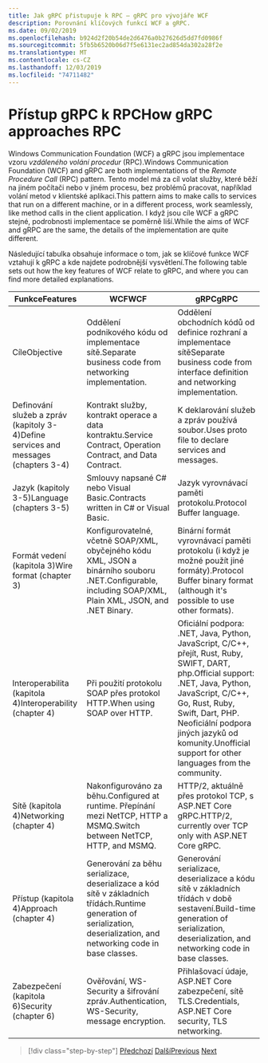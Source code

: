 ```yaml
---
title: Jak gRPC přistupuje k RPC – gRPC pro vývojáře WCF
description: Porovnání klíčových funkcí WCF a gRPC.
ms.date: 09/02/2019
ms.openlocfilehash: b924d2f20b54de2d6476a0b27626d5dd7fd0986f
ms.sourcegitcommit: 5fb5b6520b06d7f5e6131ec2ad854da302a28f2e
ms.translationtype: MT
ms.contentlocale: cs-CZ
ms.lasthandoff: 12/03/2019
ms.locfileid: "74711482"
---
```

# <a name="how-grpc-approaches-rpc"></a><span data-ttu-id="2dd00-103">Přístup gRPC k RPC</span><span class="sxs-lookup"><span data-stu-id="2dd00-103">How gRPC approaches RPC</span></span>

<span data-ttu-id="2dd00-104">Windows Communication Foundation (WCF) a gRPC jsou implementace vzoru *vzdáleného volání procedur* (RPC).</span><span class="sxs-lookup"><span data-stu-id="2dd00-104">Windows Communication Foundation (WCF) and gRPC are both implementations of the *Remote Procedure Call* (RPC) pattern.</span></span> <span data-ttu-id="2dd00-105">Tento model má za cíl volat služby, které běží na jiném počítači nebo v jiném procesu, bez problémů pracovat, například volání metod v klientské aplikaci.</span><span class="sxs-lookup"><span data-stu-id="2dd00-105">This pattern aims to make calls to services that run on a different machine, or in a different process, work seamlessly, like method calls in the client application.</span></span> <span data-ttu-id="2dd00-106">I když jsou cíle WCF a gRPC stejné, podrobnosti implementace se poměrně liší.</span><span class="sxs-lookup"><span data-stu-id="2dd00-106">While the aims of WCF and gRPC are the same, the details of the implementation are quite different.</span></span>

<span data-ttu-id="2dd00-107">Následující tabulka obsahuje informace o tom, jak se klíčové funkce WCF vztahují k gRPC a kde najdete podrobnější vysvětlení.</span><span class="sxs-lookup"><span data-stu-id="2dd00-107">The following table sets out how the key features of WCF relate to gRPC, and where you can find more detailed explanations.</span></span>

| <span data-ttu-id="2dd00-108">Funkce</span><span class="sxs-lookup"><span data-stu-id="2dd00-108">Features</span></span> | <span data-ttu-id="2dd00-109">WCF</span><span class="sxs-lookup"><span data-stu-id="2dd00-109">WCF</span></span> | <span data-ttu-id="2dd00-110">gRPC</span><span class="sxs-lookup"><span data-stu-id="2dd00-110">gRPC</span></span> |
| -------- | --- | ---- |
| <span data-ttu-id="2dd00-111">Cíle</span><span class="sxs-lookup"><span data-stu-id="2dd00-111">Objective</span></span> | <span data-ttu-id="2dd00-112">Oddělení podnikového kódu od implementace sítě.</span><span class="sxs-lookup"><span data-stu-id="2dd00-112">Separate business code from networking implementation.</span></span> | <span data-ttu-id="2dd00-113">Oddělení obchodních kódů od definice rozhraní a implementace sítě</span><span class="sxs-lookup"><span data-stu-id="2dd00-113">Separate business code from interface definition and networking implementation.</span></span> |
| <span data-ttu-id="2dd00-114">Definování služeb a zpráv (kapitoly 3-4)</span><span class="sxs-lookup"><span data-stu-id="2dd00-114">Define services and messages (chapters 3-4)</span></span>  | <span data-ttu-id="2dd00-115">Kontrakt služby, kontrakt operace a data kontraktu.</span><span class="sxs-lookup"><span data-stu-id="2dd00-115">Service Contract, Operation Contract, and Data Contract.</span></span> | <span data-ttu-id="2dd00-116">K deklarování služeb a zpráv používá soubor.</span><span class="sxs-lookup"><span data-stu-id="2dd00-116">Uses proto file to declare services and messages.</span></span> |
| <span data-ttu-id="2dd00-117">Jazyk (kapitoly 3-5)</span><span class="sxs-lookup"><span data-stu-id="2dd00-117">Language (chapters 3-5)</span></span> | <span data-ttu-id="2dd00-118">Smlouvy napsané C# nebo Visual Basic.</span><span class="sxs-lookup"><span data-stu-id="2dd00-118">Contracts written in C# or Visual Basic.</span></span> | <span data-ttu-id="2dd00-119">Jazyk vyrovnávací paměti protokolu.</span><span class="sxs-lookup"><span data-stu-id="2dd00-119">Protocol Buffer language.</span></span> |
| <span data-ttu-id="2dd00-120">Formát vedení (kapitola 3)</span><span class="sxs-lookup"><span data-stu-id="2dd00-120">Wire format (chapter 3)</span></span> | <span data-ttu-id="2dd00-121">Konfigurovatelné, včetně SOAP/XML, obyčejného kódu XML, JSON a binárního souboru .NET.</span><span class="sxs-lookup"><span data-stu-id="2dd00-121">Configurable, including SOAP/XML, Plain XML, JSON, and .NET Binary.</span></span> | <span data-ttu-id="2dd00-122">Binární formát vyrovnávací paměti protokolu (i když je možné použít jiné formáty).</span><span class="sxs-lookup"><span data-stu-id="2dd00-122">Protocol Buffer binary format (although it's possible to use other formats).</span></span>
| <span data-ttu-id="2dd00-123">Interoperabilita (kapitola 4)</span><span class="sxs-lookup"><span data-stu-id="2dd00-123">Interoperability (chapter 4)</span></span> | <span data-ttu-id="2dd00-124">Při použití protokolu SOAP přes protokol HTTP.</span><span class="sxs-lookup"><span data-stu-id="2dd00-124">When using SOAP over HTTP.</span></span> | <span data-ttu-id="2dd00-125">Oficiální podpora: .NET, Java, Python, JavaScript, C/C++, přejít, Rust, Ruby, SWIFT, DART, php.</span><span class="sxs-lookup"><span data-stu-id="2dd00-125">Official support: .NET, Java, Python, JavaScript, C/C++, Go, Rust, Ruby, Swift, Dart, PHP.</span></span> <span data-ttu-id="2dd00-126">Neoficiální podpora jiných jazyků od komunity.</span><span class="sxs-lookup"><span data-stu-id="2dd00-126">Unofficial support for other languages from the community.</span></span> |
| <span data-ttu-id="2dd00-127">Sítě (kapitola 4)</span><span class="sxs-lookup"><span data-stu-id="2dd00-127">Networking (chapter 4)</span></span> | <span data-ttu-id="2dd00-128">Nakonfigurováno za běhu.</span><span class="sxs-lookup"><span data-stu-id="2dd00-128">Configured at runtime.</span></span> <span data-ttu-id="2dd00-129">Přepínání mezi NetTCP, HTTP a MSMQ.</span><span class="sxs-lookup"><span data-stu-id="2dd00-129">Switch between NetTCP, HTTP, and MSMQ.</span></span> | <span data-ttu-id="2dd00-130">HTTP/2, aktuálně přes protokol TCP, s ASP.NET Core gRPC.</span><span class="sxs-lookup"><span data-stu-id="2dd00-130">HTTP/2, currently over TCP only with ASP.NET Core gRPC.</span></span> |
| <span data-ttu-id="2dd00-131">Přístup (kapitola 4)</span><span class="sxs-lookup"><span data-stu-id="2dd00-131">Approach (chapter 4)</span></span> | <span data-ttu-id="2dd00-132">Generování za běhu serializace, deserializace a kód sítě v základních třídách.</span><span class="sxs-lookup"><span data-stu-id="2dd00-132">Runtime generation of serialization, deserialization, and networking code in base classes.</span></span> | <span data-ttu-id="2dd00-133">Generování serializace, deserializace a kódu sítě v základních třídách v době sestavení.</span><span class="sxs-lookup"><span data-stu-id="2dd00-133">Build-time generation of serialization, deserialization, and networking code in base classes.</span></span> |
| <span data-ttu-id="2dd00-134">Zabezpečení (kapitola 6)</span><span class="sxs-lookup"><span data-stu-id="2dd00-134">Security (chapter 6)</span></span> | <span data-ttu-id="2dd00-135">Ověřování, WS-Security a šifrování zpráv.</span><span class="sxs-lookup"><span data-stu-id="2dd00-135">Authentication, WS-Security, message encryption.</span></span> | <span data-ttu-id="2dd00-136">Přihlašovací údaje, ASP.NET Core zabezpečení, sítě TLS.</span><span class="sxs-lookup"><span data-stu-id="2dd00-136">Credentials, ASP.NET Core security, TLS networking.</span></span> |

>[!div class="step-by-step"]
><span data-ttu-id="2dd00-137">[Předchozí](grpc-overview.md)
>[Další](interface-definition-language.md)</span><span class="sxs-lookup"><span data-stu-id="2dd00-137">[Previous](grpc-overview.md)
[Next](interface-definition-language.md)</span></span>
